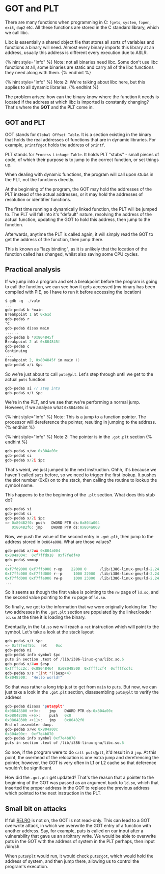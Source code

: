 # GOT and PLT

There are many functions when programming in C: `fgets`, `system`, `fopen`, `exit`, `dup2` etc. All these functions are stored in the C standard library, which we call libc.

Libc is essentially a shared object file that stores all sorts of variables and functions a binary will need. Almost every binary imports this library at an address, usually this address is different every execution due to ASLR.

{% hint style="info" %}
Note: not all binaries need libc. Some don't use libc functions at all, some binaries are static and carry all of the libc functions they need along with them.
{% endhint %}

{% hint style="info" %}
Note 2: We're talking about libc here, but this applies to all dynamic libraries.
{% endhint %}

The problem arises: how can the binary know where the function it needs is located if the address at which libc is imported is constantly changing? That's where the **GOT** and the **PLT** come in.

## GOT and PLT <a id="got-and-plt"></a>

GOT stands for `Global Offset Table`. It is a section existing in the binary that holds the real addresses of functions that are in dynamic libraries.  For example, `printf@got` holds the address of `printf`.

PLT stands for `Process Linkage Table`. It holds PLT "stubs" - small pieces of code, of which their purpose is to jump to the correct function, or set things up.

When dealing with dynamic functions, the program will call upon stubs in the PLT, not the functions directly.

At the beginning of the program, the GOT may hold the addresses of the PLT instead of the actual addresses, or it may hold the addresses of resolution or identifier functions.

The first time running a dynamically linked function, the PLT will be jumped to. The PLT will fall into it's "default" nature, resolving the address of the actual function, updating the GOT to hold this address, then jump to the function.

Afterwards, anytime the PLT is called again, it will simply read the GOT to get the address of the function, then jump there.

This is known as "lazy binding", as it is unlikely that the location of the function called has changed, whilst also saving some CPU cycles.

## Practical analysis <a id="practical-analysis"></a>

If we jump into a program and set a breakpoint before the program is going to call the function, we can see how it gets accessed \(my binary has been compiled with PIE, so I have to run it before accessing the location\)

```c
$ gdb -q  ./vuln
...
gdb-peda$ b *main
Breakpoint 1 at 0x61d
gdb-peda$ r
^C
gdb-peda$ disas main
......
gdb-peda$ b *0x804845f
Breakpoint 2 at 0x804845f
gdb-peda$ c
Continuing
....
Breakpoint 2, 0x804845f in main ()
gdb-peda$ x/i $pc
```

So we're just about to call `puts@plt`. Let's step through until we get to the actual `puts` function.

```c
gdb-peda$ si // step into
gdb-peda$ x/i $pc
```

We're in the PLT, and we see that we're performing a normal jump. However, if we analyse what `0x804a00c` is

{% hint style="info" %}
Note: This is a jump to a function pointer. The processor will dereference the pointer, resulting in jumping to the address.
{% endhint %}

{% hint style="info" %}
Note 2: The pointer is in the `.got.plt` section
{% endhint %}

```c
gdb-peda$ x/wx 0x804a00c
gdb-peda$ si
gdb-peda$ x/2i $pc
```

That's weird, we just jumped to the next instruction. Ohhh, it's because we haven't called `puts` before, so we need to trigger the first lookup. It pushes the slot number \(0x0\) on to the stack, then calling the routine to lookup the symbol name.

This happens to be the beginning of the `.plt` section. What does this stub do?

```c
gdb-peda$ si
gdb-peda$ si
gdb-peda$ x/2i $pc
=> 0x80482f0: push   DWORD PTR ds:0x804a004
   0x80482f6: jmp    DWORD PTR ds:0x804a008
```

Now, we push the value of the second entry in `.got.plt`, then jump to the address stored in `0x804a008`. What are those values?

```c
gdb-peda$ x/2wx 0x804a004
0x804a004:  0xf7ffd918  0xf7fedf40
gdb-peda$ vmmap
...
0xf7fd9000 0xf7ffb000 r-xp    22000 0      /lib/i386-linux-gnu/ld-2.24.so
0xf7ffc000 0xf7ffd000 r--p     1000 22000  /lib/i386-linux-gnu/ld-2.24.so
0xf7ffd000 0xf7ffe000 rw-p     1000 23000  /lib/i386-linux-gnu/ld-2.24.so
...
```

So it seems as though the first value is pointing to the `rw` page of `ld.so`, and the second value pointing to the `rx` page of `ld.so`.

So finally, we got to the information that we were originally looking for. The two addresses in the `.got.plt` section are populated by the linker.loader `ld.so` at the time it is loading the binary.

Eventually, in the `ld.so` we will reach a `ret` instruction which will point to the symbol. Let's take a look at the stack layout

```c
gdb-peda$ x/i $pc
=> 0xf7fedf5b:  ret    0xc
gdb-peda$ ni
gdb-peda$ info symbol $pc
puts in section .text of /lib/i386-linux-gnu/libc.so.6
gdb-peda$ x/4wx $esp
0xffffcc2c: 0x08048464  0x08048500  0xffffccf4  0xffffccfc
gdb-peda$ x/s *(int *)($esp+4)
0x8048500:  "Hello world!"
```

So that was rather a long trip just to get from `main` to `puts`. But now, we can just take a look in the `.got.plt` section, disassembling `puts@plt` to verify the address

```c
gdb-peda$ disass 'puts@plt'
0x08048300 <+0>:	jmp    DWORD PTR ds:0x804a00c
0x08048306 <+6>:	push   0x0   
0x0804830b <+11>:	jmp    0x80482f0
End of assembler dump.
gdb-peda$ x/wx 0x804a00c
0x804a00c:	0xf7e4b870
gdb-peda$ info symbol 0xf7e4b870
puts in section .text of /lib/i386-linux-gnu/libc.so.6
```

So now, if the program were to do `call puts@plt`, it'd result in a `jmp`. At this point, the overhead of the relocation is one extra jump and derefrencing the pointer, however, the GOT is very often in L1 or L2 cache so that deference wouldn't be significant.

How did the `.got.plt` get updated? That's the reason that a pointer to the beginning of the GOT was passed as an argument back to `ld.so`, which that inserted the proper address in the GOT to replace the previous address which pointed to the next instruction in the PLT.

## Small bit on attacks <a id="small-bit-on-attacks"></a>

If full [RELRO](https://euanb26.gitbook.io/resources/cybersec/binary-exploitation/untitled/relro) is not on, the GOT is not read-only. This can lead to a GOT overwrite attack, in which we overwrite the GOT entry of a function with another address. Say, for example, puts is called on our input after a vulnerability that gave us an arbitrary write. We would be able to overwrite puts in the GOT with the address of system in the PLT perhaps, then input /bin/sh.

When `puts@plt` would run, it would check `puts@got`, which would hold the address of system, and then jump there, allowing us to control the program's execution.

